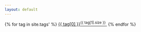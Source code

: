 ```yaml
---
layout: default
---
```



<div class="well">
    {% for tag in site.tags' %}
        <a href="{{site.baseurl}}/tags?tag={{tag[0] | cgi}}" title="{{ tag[0] }}">{{ tag[0] }}<sup>{{ tag[1].size }}</sup>&nbsp;</a>
    {% endfor %}
</div>

